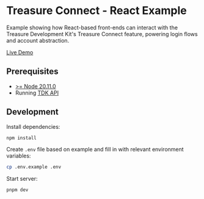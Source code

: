# Treasure Connect - React Example

Example showing how React-based front-ends can interact with the Treasure Development Kit's Treasure Connect feature, powering login flows and account abstraction.

[Live Demo](https://tdk-examples-connect.vercel.app)

## Prerequisites

- [>= Node 20.11.0](https://nodejs.org/en)
- Running [TDK API](../../apps/api)

## Development

Install dependencies:

```bash
npm install
```

Create `.env` file based on example and fill in with relevant environment variables:

```bash
cp .env.example .env
```

Start server:

```bash
pnpm dev
```
